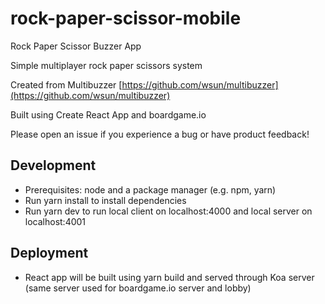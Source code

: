 # rock-paper-scissor-mobile
Rock Paper Scissor Buzzer App

Simple multiplayer rock paper scissors system

Created from Multibuzzer [https://github.com/wsun/multibuzzer](https://github.com/wsun/multibuzzer)


Built using Create React App and boardgame.io

Please open an issue if you experience a bug or have product feedback!

## Development
-  Prerequisites: node and a package manager (e.g. npm, yarn)
-  Run yarn install to install dependencies
-  Run yarn dev to run local client on localhost:4000 and local server on localhost:4001

## Deployment
-  React app will be built using yarn build and served through Koa server (same server used for boardgame.io server and lobby)
